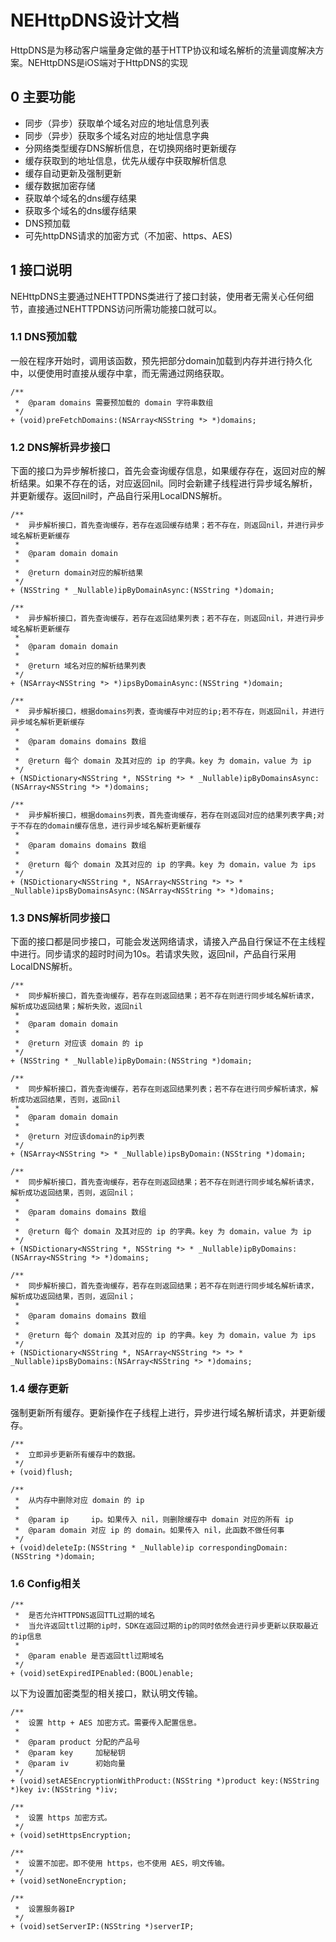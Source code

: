 # NEHttpDNS设计文档
HttpDNS是为移动客户端量身定做的基于HTTP协议和域名解析的流量调度解决方案。NEHttpDNS是iOS端对于HttpDNS的实现

## 0 主要功能

* 同步（异步）获取单个域名对应的地址信息列表
* 同步（异步）获取多个域名对应的地址信息字典
* 分网络类型缓存DNS解析信息，在切换网络时更新缓存
* 缓存获取到的地址信息，优先从缓存中获取解析信息
* 缓存自动更新及强制更新
* 缓存数据加密存储
* 获取单个域名的dns缓存结果
* 获取多个域名的dns缓存结果
* DNS预加载
* 可先httpDNS请求的加密方式（不加密、https、AES)


## 1 接口说明

NEHttpDNS主要通过NEHTTPDNS类进行了接口封装，使用者无需关心任何细节，直接通过NEHTTPDNS访问所需功能接口就可以。

### 1.1 DNS预加载
一般在程序开始时，调用该函数，预先把部分domain加载到内存并进行持久化中，以便使用时直接从缓存中拿，而无需通过网络获取。

```
/**
 *  @param domains 需要预加载的 domain 字符串数组
 */
+ (void)preFetchDomains:(NSArray<NSString *> *)domains;

```

### 1.2 DNS解析异步接口
下面的接口为异步解析接口，首先会查询缓存信息，如果缓存存在，返回对应的解析结果。如果不存在的话，对应返回nil。同时会新建子线程进行异步域名解析，并更新缓存。返回nil时，产品自行采用LocalDNS解析。

```
/**
 *  异步解析接口，首先查询缓存，若存在返回缓存结果；若不存在，则返回nil，并进行异步域名解析更新缓存
 *
 *  @param domain domain
 *
 *  @return domain对应的解析结果
 */
+ (NSString * _Nullable)ipByDomainAsync:(NSString *)domain;

/**
 *  异步解析接口，首先查询缓存，若存在返回结果列表；若不存在，则返回nil，并进行异步域名解析更新缓存
 *
 *  @param domain domain
 *
 *  @return 域名对应的解析结果列表
 */
+ (NSArray<NSString *> *)ipsByDomainAsync:(NSString *)domain;

/**
 *  异步解析接口，根据domains列表，查询缓存中对应的ip;若不存在，则返回nil，并进行异步域名解析更新缓存
 *
 *  @param domains domains 数组
 *
 *  @return 每个 domain 及其对应的 ip 的字典。key 为 domain，value 为 ip
 */
+ (NSDictionary<NSString *, NSString *> * _Nullable)ipByDomainsAsync:(NSArray<NSString *> *)domains;

/**
 *  异步解析接口，根据domains列表，首先查询缓存，若存在则返回对应的结果列表字典;对于不存在的domain缓存信息，进行异步域名解析更新缓存
 *
 *  @param domains domains 数组
 *
 *  @return 每个 domain 及其对应的 ip 的字典。key 为 domain，value 为 ips
 */
+ (NSDictionary<NSString *, NSArray<NSString *> *> * _Nullable)ipsByDomainsAsync:(NSArray<NSString *> *)domains;
```

### 1.3 DNS解析同步接口
下面的接口都是同步接口，可能会发送网络请求，请接入产品自行保证不在主线程中进行。同步请求的超时时间为10s。若请求失败，返回nil，产品自行采用LocalDNS解析。

```
/**
 *  同步解析接口，首先查询缓存，若存在则返回结果；若不存在则进行同步域名解析请求，解析成功返回结果；解析失败，返回nil
 *
 *  @param domain domain
 *
 *  @return 对应该 domain 的 ip
 */
+ (NSString * _Nullable)ipByDomain:(NSString *)domain;

/**
 *  同步解析接口，首先查询缓存，若存在则返回结果列表；若不存在进行同步解析请求，解析成功返回结果，否则，返回nil
 *
 *  @param domain domain
 *
 *  @return 对应该domain的ip列表
 */
+ (NSArray<NSString *> * _Nullable)ipsByDomain:(NSString *)domain;

/**
 *  同步解析接口，首先查询缓存，若存在则返回结果；若不存在则进行同步域名解析请求，解析成功返回结果，否则，返回nil；
 *
 *  @param domains domains 数组
 *
 *  @return 每个 domain 及其对应的 ip 的字典。key 为 domain，value 为 ip
 */
+ (NSDictionary<NSString *, NSString *> * _Nullable)ipByDomains:(NSArray<NSString *> *)domains;

/**
 *  同步解析接口，首先查询缓存，若存在则返回结果；若不存在则进行同步域名解析请求，解析成功返回结果，否则，返回nil；
 *
 *  @param domains domains 数组
 *
 *  @return 每个 domain 及其对应的 ip 的字典。key 为 domain，value 为 ips
 */
+ (NSDictionary<NSString *, NSArray<NSString *> *> * _Nullable)ipsByDomains:(NSArray<NSString *> *)domains;

```

### 1.4 缓存更新
强制更新所有缓存。更新操作在子线程上进行，异步进行域名解析请求，并更新缓存。

```
/**
 *  立即异步更新所有缓存中的数据。
 */
+ (void)flush;
```

```
/**
 *  从内存中删除对应 domain 的 ip
 *
 *  @param ip     ip。如果传入 nil，则删除缓存中 domain 对应的所有 ip
 *  @param domain 对应 ip 的 domain。如果传入 nil，此函数不做任何事
 */
+ (void)deleteIp:(NSString * _Nullable)ip correspondingDomain:(NSString *)domain;
```
 
### 1.6 Config相关
```
/**
 *  是否允许HTTPDNS返回TTL过期的域名
 *  当允许返回ttl过期的ip时，SDK在返回过期的ip的同时依然会进行异步更新以获取最近的ip信息
 *
 *  @param enable 是否返回ttl过期域名
 */
+ (void)setExpiredIPEnabled:(BOOL)enable;
```

以下为设置加密类型的相关接口，默认明文传输。

```
/**
 *  设置 http + AES 加密方式。需要传入配置信息。
 *
 *  @param product 分配的产品号
 *  @param key     加秘秘钥
 *  @param iv      初始向量
 */
+ (void)setAESEncryptionWithProduct:(NSString *)product key:(NSString *)key iv:(NSString *)iv;
```
```
/**
 *  设置 https 加密方式。
 */
+ (void)setHttpsEncryption;
```
```
/**
 *  设置不加密。即不使用 https，也不使用 AES，明文传输。
 */
+ (void)setNoneEncryption;
```
```
/**
 *  设置服务器IP
 */
+ (void)setServerIP:(NSString *)serverIP;
```

